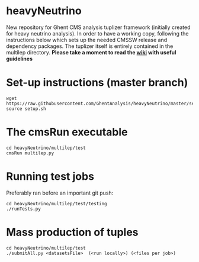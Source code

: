 # heavyNeutrino
New repository for Ghent CMS analysis tuplizer framework (initially created for heavy neutrino analysis).
In order to have a working copy, following the instructions below which sets up the needed CMSSW release and dependency packages.
The tuplizer itself is entirely contained in the multilep directory.
**Please take a moment to read the [wiki](https://github.com/GhentAnalysis/heavyNeutrino/wiki) with useful guidelines**

# Set-up instructions (master branch)
```
wget https://raw.githubusercontent.com/GhentAnalysis/heavyNeutrino/master/setup.sh
source setup.sh
```

# The cmsRun executable
```
cd heavyNeutrino/multilep/test
cmsRun multilep.py
```

# Running test jobs
Preferably ran before an important git push:
```
cd heavyNeutrino/multilep/test/testing
./runTests.py
```

# Mass production of tuples
```
cd heavyNeutrino/multilep/test
./submitAll.py <datasetsFile>  (<run locally>) (<files per job>)
```
